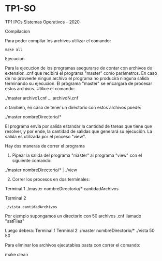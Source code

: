 # TP1-SO
TP1 IPCs Sistemas Operativos - 2020

Compilacion

Para poder compilar los archivos utilizar el comando:

    make all

Ejecucion

Para la ejecucion de los programas asegurarse de contar con archivos de extension .cnf que recibirá el programa "master" como parámetros. En caso de no proveerle ningun archivo el programa no producirá ninguna salida terminando su ejecucion. El programa "master" se encargará de procesar estos archivos. Utilice el comando:

./master archivo1.cnf ... archivoN.cnf

o tambien, en caso de tener un directorio con estos archivos puede:

./master nombreDirectorio/*

El programa envia por salida estandar la cantidad de tareas que tiene que resolver, y por ende, la cantidad de salidas que generará su ejecución. La salida 
es utilizada por el proceso "view".

Hay dos maneras de correr el programa

1. Pipear la salida del programa "master" al programa "view"  con el siguiente comando:

./master nombreDirectorio/* | ./view

2. Correr los procesos en dos terminales:

Terminal 1 
    ./master nombreDirectorio/*
    cantidadArchivos

Terminal 2

    ./vista cantidadArchivos

Por ejemplo supongamos un directorio con 50 archivos .cnf llamado "satFiles"

Luego debera:          Terminal 1                                               Terminal 2
                        ./master nombreDirectorio/*                              ./vista 50
                        50

Para eliminar los archivos ejecutables basta con correr el comando:

make clean
